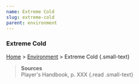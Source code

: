 ```yaml
---
name: Extreme Cold
slug: extreme-cold
parent: environment
---
```

### Extreme Cold
[Home](home) > [Environment](environment) > Extreme Cold {.small-text}



> **Sources** <br/>
> Player's Handbook, p. XXX
{.read .small-text}
